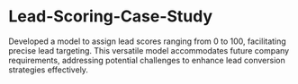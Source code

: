 # Lead-Scoring-Case-Study
Developed a model to assign lead scores ranging from 0 to 100, facilitating precise lead targeting. This versatile model accommodates future company requirements, addressing potential challenges to enhance lead conversion strategies effectively.
